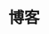 ---
title: 博客
description: 整理有关博客的文章。
image:

# Badge style
style:
    background: "#2a9d8f"
    color: "#fff"
---
